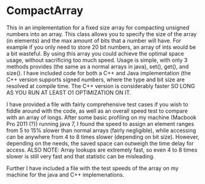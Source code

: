 CompactArray
============

This in an implementation for a fixed size array for compacting unsigned numbers into an array. This class allows you to specify the size of the array (in elements) and the max amount of bits that a number will have. For example if you only need to store 20 bit numbers, an array of ints would be a bit wasteful. By using this array you could achieve the optimal space usage, without sacrificing too much speed. Usage is simple, with only 3 methods provides (the same as a normal arrays in java), set(), get(), and size(). I have included code for both a C++ and Java implementation (the C++ version supports signed numbers, where the type and bit size are resolved at compile time. The C++ version is considerably faster SO LONG AS YOU RUN AT LEAST O1 OPTIMIZATION ON IT.

  I have provided a file with fairly comprehensive test cases if you wish to fiddle around with the code, as well as an overall speed test to compare with an array of longs. After some basic profiling on my machine (Macbook Pro 2011 (?)) running java 7, I found the speed to assign an element ranges from 5 to 15% slower than normal arrays (fairly negligible), while accessing can be anywhere from 4 to 8 times slower (depending on bit size). However, depending on the needs, the saved space can outweigh the time delay for access. ALSO NOTE: Array lookups are extremely fast, so even 4 to 8 times slower is still very fast and that statistic can be misleading.

Further I have included a file with the test speeds of the array on my machine for the java and C++ implemenations.
